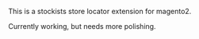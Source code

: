 This is a stockists store locator extension for magento2.

Currently working, but needs more polishing.